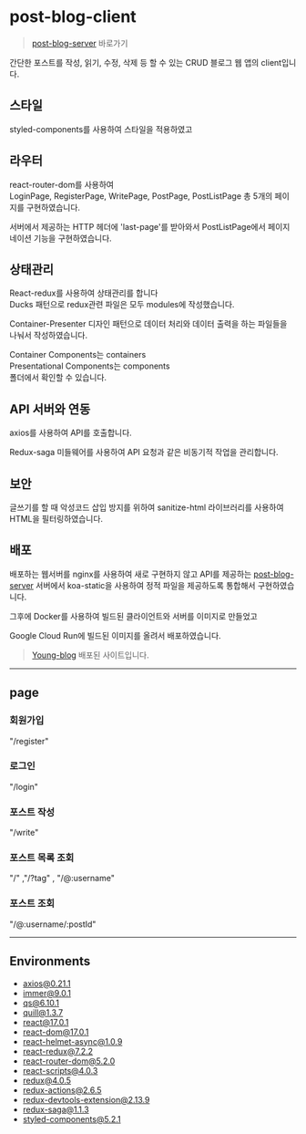 # post-blog-client

> [post-blog-server](https://github.com/twozeronine/post-blog-server) 바로가기

간단한 포스트를 작성, 읽기, 수정, 삭제 등 할 수 있는 CRUD 블로그 웹 앱의 client입니다.

## 스타일

styled-components를 사용하여 스타일을 적용하였고

## 라우터

react-router-dom를 사용하여  
LoginPage, RegisterPage, WritePage, PostPage, PostListPage 총 5개의 페이지를 구현하였습니다.

서버에서 제공하는 HTTP 헤더에 'last-page'를 받아와서 PostListPage에서 페이지네이션 기능을 구현하였습니다.

## 상태관리

React-redux를 사용하여 상태관리를 합니다  
Ducks 패턴으로 redux관련 파일은 모두 modules에 작성했습니다.

Container-Presenter 디자인 패턴으로 데이터 처리와 데이터 출력을 하는 파일들을 나눠서 작성하였습니다.

Container Components는 containers  
Presentational Components는 components  
폴더에서 확인할 수 있습니다.

## API 서버와 연동

axios를 사용하여 API를 호출합니다.

Redux-saga 미들웨어를 사용하여 API 요청과 같은 비동기적 작업을 관리합니다.

## 보안

글쓰기를 할 때 악성코드 삽입 방지를 위하여
sanitize-html 라이브러리를 사용하여 HTML을 필터링하였습니다.

## 배포

배포하는 웹서버를 nginx를 사용하여 새로 구현하지 않고 API를 제공하는 [post-blog-server](https://github.com/twozeronine/post-blog-server) 서버에서 koa-static을 사용하여 정적 파일을 제공하도록 통합해서 구현하였습니다.

그후에 Docker를 사용하여 빌드된 클라이언트와 서버를 이미지로 만들었고

Google Cloud Run에 빌드된 이미지를 올려서 배포하였습니다.

> [Young-blog](https://blog-axhvl5dnbq-an.a.run.app/) 배포된 사이트입니다.

---

## page

### 회원가입

"/register"

### 로그인

"/login"

### 포스트 작성

"/write"

### 포스트 목록 조회

"/" ,"/?tag" , "/@:username"

### 포스트 조회

"/@:username/:postId"

---

## Environments

- axios@0.21.1
- immer@9.0.1
- qs@6.10.1
- quill@1.3.7
- react@17.0.1
- react-dom@17.0.1
- react-helmet-async@1.0.9
- react-redux@7.2.2
- react-router-dom@5.2.0
- react-scripts@4.0.3
- redux@4.0.5
- redux-actions@2.6.5
- redux-devtools-extension@2.13.9
- redux-saga@1.1.3
- styled-components@5.2.1
